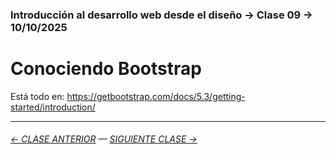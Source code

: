 ### Introducción al desarrollo web desde el diseño → Clase 09 → 10/10/2025 

# Conociendo Bootstrap

Está todo en: https://getbootstrap.com/docs/5.3/getting-started/introduction/

- - - - - - - - - - - - -

###### [← CLASE ANTERIOR](https://github.com/profesorfaco/opr/tree/main/clase-08) — [SIGUIENTE CLASE →](https://github.com/profesorfaco/opr/tree/main/clase-10)
